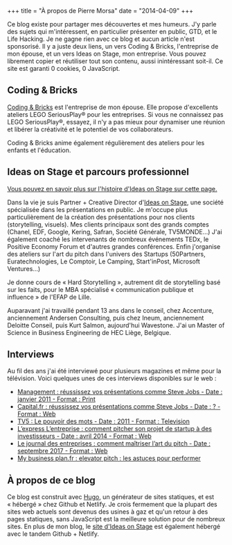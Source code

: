 +++
title = "À propos de Pierre Morsa"
date = "2014-04-09"
+++

Ce blog existe pour partager mes découvertes et mes humeurs. J'y parle des sujets qui m'intéressent, en particulier présenter en public, GTD, et le Life Hacking. Je ne gagne rien avec ce blog et aucun article n'est sponsorisé. Il y a juste deux liens, un vers Coding & Bricks, l'entreprise de mon épouse, et un vers Ideas on Stage, mon entreprise. Vous pouvez librement copier et réutiliser tout son contenu, aussi inintéressant soit-il. Ce site est garanti 0 cookies, 0 JavaScript.

## Coding & Bricks
[Coding & Bricks](https://www.codingandbricks.com) est l'entreprise de mon épouse. Elle propose d'excellents ateliers LEGO SeriousPlay® pour les entreprises. Si vous ne connaissez pas LEGO SeriousPlay®, essayez, il n'y a pas mieux pour dynamiser une réunion et libérer la créativité et le potentiel de vos collaborateurs. 

Coding & Bricks anime également régulièrement des ateliers pour les enfants et l'éducation.

## Ideas on Stage et parcours professionnel
[Vous pouvez en savoir plus sur l'histoire d'Ideas on Stage sur cette page.](/ideas-on-stage/)

Dans la vie je suis Partner + Creative Director d'[Ideas on Stage][1], une société spécialisée dans les présentations en public. Je m'occupe plus particulièrement de la création des présentations pour nos clients (storytelling, visuels). Mes clients principaux sont des grands comptes (Chanel, EDF, Google, Kering, Safran, Société Générale, TV5MONDE...) J'ai également coaché les intervenants de nombreux événements TEDx, le Positive Economy Forum et d'autres grandes conférences. Enfin j'organise des ateliers sur l'art du pitch dans l'univers des Startups (50Partners, Euratechnologies, Le Comptoir, Le Camping, Start'inPost, Microsoft Ventures...)

Je donne cours de « Hard Storytelling », autrement dit de storytelling basé sur les faits, pour le MBA spécialisé « communication publique et influence » de l'EFAP de Lille.

Auparavant j'ai travaillé pendant 13 ans dans le conseil, chez Accenture, anciennement Andersen Consulting, puis chez Ineum, anciennement Deloitte Conseil, puis Kurt Salmon, aujourd'hui Wavestone. J'ai un Master of Science in Business Engineering de HEC Liège, Belgique.

## Interviews
Au fil des ans j'ai été interviewé pour plusieurs magazines et même pour la télévision. Voici quelques unes de ces interviews disponibles sur le web :

* [Management : réussissez vos présentations comme Steve Jobs - Date : janvier 2011 - Format : Print](https://www.headlink-partners.com/Portals/0/Documents/Revue%20de%20presse/201101-Management.pdf)
* [Capital.fr : réussissez vos présentations comme Steve Jobs - Date : ? - Format : Web](http://www.capital.fr/votre-carriere/reussissez-vos-presentations-comme-steve-jobs-604012)
* [TV5 : Le pouvoir des mots - Date : 2011 - Format : Television](https://www.youtube.com/watch?v=30QY5kA1pKw)
* [L’express L’entreprise : comment pitcher son projet de startup à des investisseurs - Date : avril 2014 - Format : Web](http://lentreprise.lexpress.fr/gestion-fiscalite/budget-financement/comment-pitcher-son-projet-de-start-up-a-des-investisseurs_1513003.html)
* [Le journal des entreprises : comment maîtriser l’art du pitch - Date : septembre 2017 - Format : Web](http://www.lejournaldesentreprises.com/editions/44/dossiers/communiquer/dossier-pratique-communication-comment-maitriser-l-art-du-pitch-11-09-2017-331758.php)
* [My business plan.fr : elevator pitch : les astuces pour performer](http://www.my-business-plan.fr/elevator-pitch)


## À propos de ce blog
Ce blog est construit avec [Hugo](http://gohugo.io), un générateur de sites statiques, et est « hébergé » chez Github et Netlify. Je crois fermement que la plupart des sites web actuels sont devenus des usines à gaz et qu'un retour à des pages statiques, sans JavaScript est la meilleure solution pour de nombreux sites. En plus de mon blog, le [site d'Ideas on Stage](https://www.ideasonstage.com/) est également hébergé avec le tandem Github + Netlify.

[1]: https://www.ideasonstage.com
[2]: http://philpresents.com
[3]: http://www.codingandbricks.com